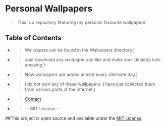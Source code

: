 # Personal Wallpapers
> This is a repository featuring my personal favourite wallpapers!



## Table of Contents
* >Wallpapers can be found in the Wallpapers directory.)
* >Just download any wallpaper you like and make your desktop look amazing!)
* >New wallpapers are added almsot every alternate day.)
* >I do not own any of these wallpapers. I have just collected them from various parts of the internet.)
* >[Contact](#code.relatrino@gmail.com)
* >-- MIT License --



##This project is open source and available under the [MIT License]().



